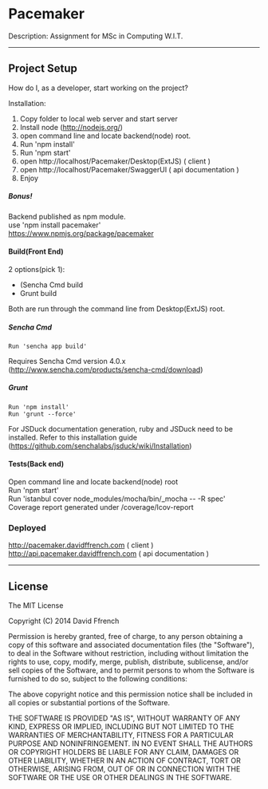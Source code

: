 # Pacemaker

Description: Assignment for MSc in Computing W.I.T.
- - -
## Project Setup

How do I, as a developer, start working on the project? 

Installation:

1. Copy folder to local web server and start server
2. Install node (http://nodejs.org/)
3. open command line and locate backend(node) root.
4. Run 'npm install'
5. Run 'npm start'
6. open http://localhost/Pacemaker/Desktop(ExtJS)  ( client )
7. open http://localhost/Pacemaker/SwaggerUI  ( api documentation )
8. Enjoy

##### Bonus!
Backend published as npm module.  
use 'npm install pacemaker'  
https://www.npmjs.org/package/pacemaker

#### Build(Front End)
2 options(pick 1):

* (Sencha Cmd build
* Grunt build

Both are run through the command line from Desktop(ExtJS) root.

##### Sencha Cmd
```
Run 'sencha app build'  
```  
Requires Sencha Cmd version 4.0.x (http://www.sencha.com/products/sencha-cmd/download)

##### Grunt
```
Run 'npm install'  
Run 'grunt --force'  
```  
For JSDuck documentation generation, ruby and JSDuck need to be installed. Refer to this installation guide (https://github.com/senchalabs/jsduck/wiki/Installation)

#### Tests(Back end)
Open command line and locate backend(node) root  
Run 'npm start'  
Run 'istanbul cover node_modules/mocha/bin/_mocha -- -R spec'  
Coverage report generated under /coverage/lcov-report


### Deployed  
http://pacemaker.davidffrench.com  ( client )  
http://api.pacemaker.davidffrench.com  ( api documentation )

- - -
## License
The MIT License

Copyright (C) 2014 David Ffrench

Permission is hereby granted, free of charge, to any person obtaining a copy of this software and associated documentation files (the "Software"), to deal in the Software without restriction, including without limitation the rights to use, copy, modify, merge, publish, distribute, sublicense, and/or sell copies of the Software, and to permit persons to whom the Software is furnished to do so, subject to the following conditions:

The above copyright notice and this permission notice shall be included in all copies or substantial portions of the Software.

THE SOFTWARE IS PROVIDED "AS IS", WITHOUT WARRANTY OF ANY KIND, EXPRESS OR IMPLIED, INCLUDING BUT NOT LIMITED TO THE WARRANTIES OF MERCHANTABILITY, FITNESS FOR A PARTICULAR PURPOSE AND NONINFRINGEMENT. IN NO EVENT SHALL THE AUTHORS OR COPYRIGHT HOLDERS BE LIABLE FOR ANY CLAIM, DAMAGES OR OTHER LIABILITY, WHETHER IN AN ACTION OF CONTRACT, TORT OR OTHERWISE, ARISING FROM, OUT OF OR IN CONNECTION WITH THE SOFTWARE OR THE USE OR OTHER DEALINGS IN THE SOFTWARE.